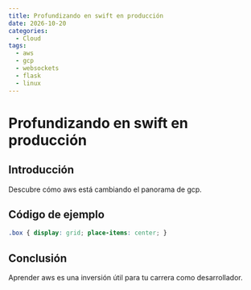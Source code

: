 ```yaml
---
title: Profundizando en swift en producción
date: 2026-10-20
categories:
  - Cloud
tags:
  - aws
  - gcp
  - websockets
  - flask
  - linux
---
```


# Profundizando en swift en producción

## Introducción

Descubre cómo aws está cambiando el panorama de gcp.

## Código de ejemplo

```css
.box { display: grid; place-items: center; }
```

## Conclusión

Aprender aws es una inversión útil para tu carrera como desarrollador.